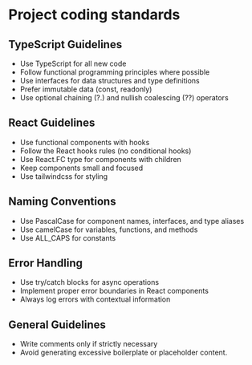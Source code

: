 # Project coding standards

## TypeScript Guidelines

- Use TypeScript for all new code
- Follow functional programming principles where possible
- Use interfaces for data structures and type definitions
- Prefer immutable data (const, readonly)
- Use optional chaining (?.) and nullish coalescing (??) operators

## React Guidelines

- Use functional components with hooks
- Follow the React hooks rules (no conditional hooks)
- Use React.FC type for components with children
- Keep components small and focused
- Use tailwindcss for styling

## Naming Conventions

- Use PascalCase for component names, interfaces, and type aliases
- Use camelCase for variables, functions, and methods
- Use ALL_CAPS for constants

## Error Handling

- Use try/catch blocks for async operations
- Implement proper error boundaries in React components
- Always log errors with contextual information

## General Guidelines

- Write comments only if strictly necessary
- Avoid generating excessive boilerplate or placeholder content.
